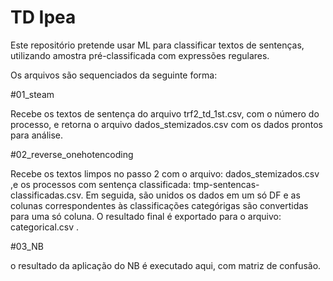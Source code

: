 # TD Ipea



  Este repositório pretende usar ML para classificar textos de sentenças, utilizando amostra pré-classificada com expressões regulares.

  Os arquivos são sequenciados da seguinte forma:

#01_steam

  Recebe os textos de sentença do arquivo trf2_td_1st.csv, com o número do processo, e retorna o arquivo dados_stemizados.csv com os dados prontos para análise.

#02_reverse_onehotencoding

  Recebe os textos limpos no passo 2 com o arquivo: dados_stemizados.csv ,e os processos com sentença classificada: tmp-sentencas-classificadas.csv. Em seguida, são unidos os dados em um só DF e as colunas correspondentes às classificações categórigas são convertidas para uma só coluna.
  O resultado final é exportado para o arquivo: categorical.csv .
  
#03_NB

  o resultado da aplicação do NB é executado aqui, com matriz de confusão.
